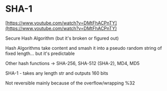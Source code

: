 # SHA-1

[https://www.youtube.com/watch?v=DMtFhACPnTY](https://www.youtube.com/watch?v=DMtFhACPnTY)

Secure Hash Algorithm (but it's broken or figured out)

Hash Algorithms take content and smash it into a pseudo random string of fixed length... but it's predictable

Other hash functions → SHA-256, SHA-512 (SHA-2), MD4, MD5

SHA-1 - takes any length str and outputs 160 bits

Not reversible mainly because of the overflow/wrapping %32